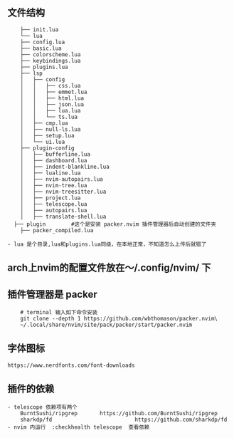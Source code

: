 ## 文件结构
``` shell
	├── init.lua
	└── lua
    ├── config.lua
    ├── basic.lua
    ├── colorscheme.lua
    ├── keybindings.lua
    ├── plugins.lua
    ├── lsp
    │   ├── config
    │   │   ├── css.lua
    │   │   ├── emmet.lua
    │   │   ├── html.lua
    │   │   ├── json.lua
    │   │   ├── lua.lua
    │   │   └── ts.lua
    │   ├── cmp.lua
    │   ├── null-ls.lua
    │   ├── setup.lua
    │   └── ui.lua
    ├── plugin-config
    │   ├── bufferline.lua
    │   ├── dashboard.lua
    │   ├── indent-blankline.lua
    │   ├── lualine.lua
    │   ├── nvim-autopairs.lua
    │   ├── nvim-tree.lua
    │   ├── nvim-treesitter.lua
    │   ├── project.lua
    │   ├── telescope.lua
    │   ├── autopairs.lua
    │   ├── translate-shell.lua
  ├── plugin		#这个是安装 packer.nvim 插件管理器后自动创建的文件夹
    ├── packer_compiled.lua

```

	- lua 是个目录,lua和plugins.lua同级，在本地正常，不知道怎么上传后就错了

## arch上nvim的配置文件放在～/.config/nvim/ 下

## 插件管理器是 packer

```shell
	# terminal 输入如下命令安装
	git clone --depth 1 https://github.com/wbthomason/packer.nvim\
	~/.local/share/nvim/site/pack/packer/start/packer.nvim
```

## 字体图标 
	https://www.nerdfonts.com/font-downloads

## 插件的依赖
	- telescope	依赖项有两个
		BurntSushi/ripgrep		 https://github.com/BurntSushi/ripgrep
		sharkdp/fd							https://github.com/sharkdp/fd
	- nvim 内运行	:checkhealth telescope	查看依赖
